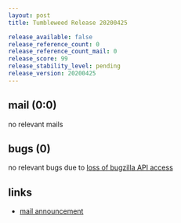 ```yaml
---
layout: post
title: Tumbleweed Release 20200425

release_available: false
release_reference_count: 0
release_reference_count_mail: 0
release_score: 99
release_stability_level: pending
release_version: 20200425
---
```


## mail (0:0)

no relevant mails

## bugs (0)

<!--more-->

no relevant bugs due to [loss of bugzilla API access](https://bugzilla.opensuse.org/show_bug.cgi?id=1157722)



## links

- [mail announcement](https://lists.opensuse.org/opensuse-factory/2020-04/msg00408.html)
